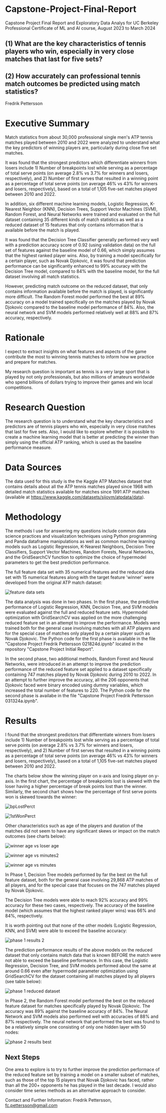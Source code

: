 # Capstone-Project-Final-Report
Capstone Project Final Report and Exploratory Data Analys for UC Berkeley Professional Certificate of ML and AI course, August 2023 to March 2024

## (1) What are the key characteristics of tennis players who win, especially in very close matches that last for five sets? 
## (2) How accurately can professional tennis match outcomes be predicted using match statistics?
Fredrik Pettersson

# Executive Summary
Match statistics from about 30,000 professional single men's ATP tennis matches played between 2010 and 2022 were analyzed to understand what the key predictors of winning players are, particularly during close five set matches.

It was found that the strongest predictors which differentiate winners from losers include 1) Number of breakpoints lost while serving as a percentage of total serve points (on average 2.8% vs 3.7% for winners and losers, respectively), and 2) Number of first serves that resulted in a winning point as a percentage of total serve points (on average 46% vs 43% for winners and losers, respectively), based on a total of 1,105 five-set matches played between 2010 and 2022.

In addition, six different machine learning models, Logistic Regression, K-Nearest Neighbor (KNN), Decision Trees, Support Vector Machines (SVM), Random Forest, and Neural Networks were trained and evaluated on the full dataset containing 35 different kinds of match statistics as well as a reduced dataset of 15 features that only contains information that is available before the match is played.

It was found that the Decision Tree Classifier generally performed very well with a prediction accuracy score of 0.92 (using validation data) on the full set of features against the baseline model of 0.66, which simply assumes that the highest ranked player wins. Also, by training a model specifically for a certain player, such as Novak Djokovic, it was found that prediction performance can be significantly enhanced to 99% accuracy with the Decision Tree model, compared to 84% with the baseline model, for the full dataset involving all match statistics. 

However, predicting match outcome on the reduced dataset, that only contains information available before the match is played, is significantly more difficult. The Random Forest model performed the best at 89% accuracy on a model trained specifically on the matches played by Novak Djokovic compared to the baseline model performance of 84%. Also, the neural network and SVM models performed relatively well at 88% and 87% accuracy, respectively. 

# Rationale
I expect to extract insights on what features and aspects of the game contribute the most to winning tennis matches to inform how we practice and prepare for matches.

My research question is important as tennis is a very large sport that is played by not only professionals, but also millions of amateurs worldwide who spend billions of dollars trying to improve their games and win local competitions.

# Research Question
The research question is to understand what the key characteristics and predictors are of tennis players who win, especially in very close matches that last for five sets. Also, I would like to explore whether it is possible to create a machine learning model that is better at predicting the winner than simply using the official ATP ranking, which is used as the baseline performance measure.

# Data Sources
The data used for this study is the the Kaggle ATP Matches dataset that contains details about all the ATP tennis matches played since 1968 with detailed match statistics available for matches since 1991 ATP matches (available at https://www.kaggle.com/datasets/sijovm/atpdata/data).

# Methodology
The methods I use for answering my questions include common data science practices and visualization techniques using Python programming and Panda dataframe manipulations as well as common machine learning models such as Logistic Regression, K-Nearest Neighbors, Decision Tree Classifiers, Support Vector Machines, Random Forests, Neural Networks, and the GridSearchCV function to optimize the choice of hypermodel parameters to get the best prediction performance.

The full feature data set with 35 numerical features and the reduced data set with 15 numerical features along with the target feature 'winner' were developed from the original ATP match dataset:




![feature data sets](https://github.com/fredrik-pettersson/Capstone-Project-Final-Report/assets/146313002/acdf410c-4daf-41a8-8c18-5d74451d161d)

The data analysis was done in two phases. In the first phase, the predictive performance of Logistic Regression, KNN, Decision Tree, and SVM models were evaluated against the full and reduced feature sets. Hypermodel optimization with GridSearchCV was applied on the more challenging reduced feature set in an attempt to improve the performance. Models were trained both for the general case involving matches with all ATP players and for the special case of matches only played by a certain player such as Novak Djokovic. The Python code for the first phase is available in the file "Capstone Project Fredrik Pettersson 021824d.ipynb" located in the repository "Capstone Project Initial Report". 

In the second phase, two additional methods, Random Forest and Neural Networks, were introduced in an attempt to improve the prediction performance of the reduced feature set applied to a dataset specifically containing 747 matches played by Novak Djokovic during 2010 to 2022. In an attempt to further improve the accuracy, all the 206 opponents that Djokovic faced were binary encoded using dummy variables, which increased the total number of features to 220. The Python code for the second phase is availabe in the file "Capstone Project Fredrik Pettersson 031324a.ipynb".    



# Results
I found that the strongest predictors that differentiate winners from losers include 1) Number of breakpoints lost while serving as a percentage of total serve points (on average 2.8% vs 3.7% for winners and losers, respectively), and 2) Number of first serves that resulted in a winning points as a percentage of total serve points (on average 46% vs 43% for winners and losers, respectively), based on a total of 1,105 five-set matches played between 2010 and 2022.

The charts below show the winning player on x-axis and losing player on y-axis. In the first chart, the percentage of breakpoints lost is skewed with the loser having a higher percentage of break points lost than the winner. Similarly, the second chart shows how the percentage of first serve points won is skewed towards the winner: 

![bpLostPerct](https://github.com/fredrik-pettersson/Capstone-Project-Final-Report/assets/146313002/d413ee9b-c65a-4b39-ae2a-f9ef6300d003)

![1stWonPerct](https://github.com/fredrik-pettersson/Capstone-Project-Final-Report/assets/146313002/790733db-8363-4a8f-aef5-6214cd8ca8ed)



Other characteristics such as age of the players and duration of the matches did not seem to have any significant skews or impact on the match outcomes (see charts below):

![winner age vs loser age](https://github.com/fredrik-pettersson/Capstone-Project-Final-Report/assets/146313002/ad1038ca-7390-4c2d-8350-15153ad8504e)

![winner age vs minutes2](https://github.com/fredrik-pettersson/Capstone-Project-Final-Report/assets/146313002/3d24254b-d2bb-4a8b-b922-f18dece7bf9b)

![winner age vs minutes](https://github.com/fredrik-pettersson/Capstone-Project-Final-Report/assets/146313002/4062319a-17a3-47d8-a264-6d4acb20c30e)


In Phase 1, Decision Tree models performed by far the best on the full feature dataset, both for the general case involving 29,868 ATP matches of all players, and for the special case that focuses on the 747 matches played by Novak Djokovic. 

The Decision Tree models were able to reach 92% accuracy and 99% accuracy for these two cases, respectively. The accuracy of the baseline model (which assumes that the highest ranked player wins) was 66% and 84%, respectively. 

It is worth pointing out that none of the other models (Logistic Regression, KNN, and SVM) were able to exceed the baseline accuracy:

![phase 1 results 2](https://github.com/fredrik-pettersson/Capstone-Project-Final-Report/assets/146313002/72270457-7d18-4eb0-b4e3-dc31bb48d8e1)


The prediction performance results of the above models on the reduced dataset that only contains match data that is known BEFORE the match were not able to exceed the baseline performance. In this case, the Logistic Regression, Decision Tree, and SVM models performed about the same at around 0.66 even after hypermodel parameter optimization using GridSearchCV for the dataset containing all matches played by all players (see table below):

![phase 1 reduced dataset](https://github.com/fredrik-pettersson/Capstone-Project-Final-Report/assets/146313002/eee2aec2-03f1-439e-8142-3a3819126dec)



In Phase 2, the Random Forest model performed the best on the reduced feature dataset for matches specifically played by Novak Djokovic. The accuracy was 89% against the baseline accuracy of 84%. The Neural Network and SVM models also performed well with accuracies of 88% and 87% respectively. The neural network that performed the best was found to be a relatively simple one consisting of only one hidden layer with 50 nodes:

![phase 2 results best](https://github.com/fredrik-pettersson/Capstone-Project-Final-Report/assets/146313002/e13efee1-27bf-4436-ad7e-a05142250142)



## Next Steps
One area to explore is to try to further improve the prediction performace of the reduced feature set by training a model on a smaller subset of matches, such as those of the top 15 players that Novak Djokovic has faced, rather than all the 200+ opponents he has played in the last decade. I would also consider time series methods as an alternative approach to consider. 

Contact and Further Information:
Fredrik Pettersson, fc.pettersson@gmail.com

